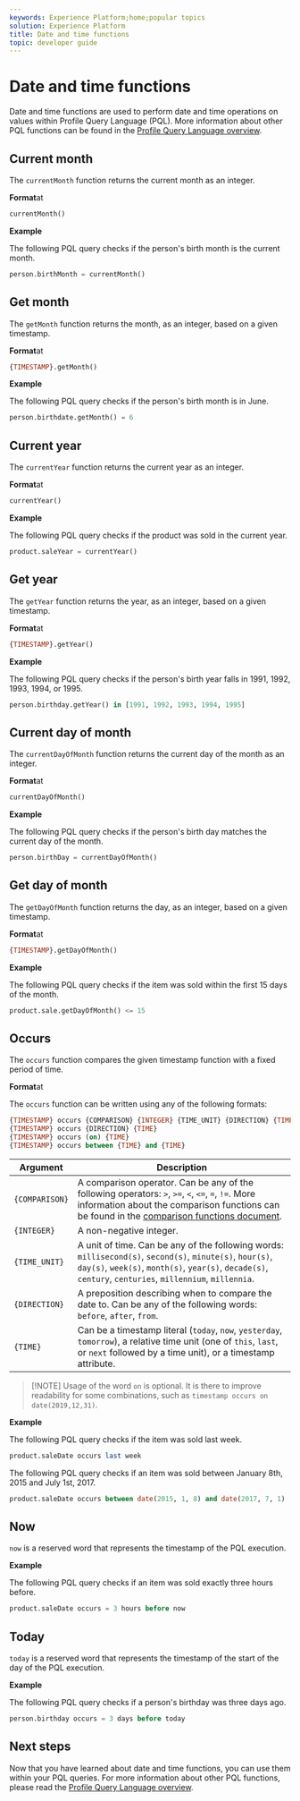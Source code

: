 ```yaml
---
keywords: Experience Platform;home;popular topics
solution: Experience Platform
title: Date and time functions
topic: developer guide
---
```


# Date and time functions

Date and time functions are used to perform date and time operations on values within Profile Query Language (PQL). More information about other PQL functions can be found in the [Profile Query Language overview](./overview.md).

## Current month

The `currentMonth` function returns the current month as an integer. 

**Format**at

```sql
currentMonth()
```

**Example**

The following PQL query checks if the person's birth month is the current month.

```sql
person.birthMonth = currentMonth()
```

## Get month

The `getMonth` function returns the month, as an integer, based on a given timestamp.

**Format**at

```sql
{TIMESTAMP}.getMonth()
```

**Example**

The following PQL query checks if the person's birth month is in June.

```sql
person.birthdate.getMonth() = 6
```

## Current year

The `currentYear` function returns the current year as an integer.

**Format**at

```sql
currentYear()
```

**Example**

The following PQL query checks if the product was sold in the current year.

```sql
product.saleYear = currentYear()
```

## Get year

The `getYear` function returns the year, as an integer, based on a given timestamp.

**Format**at

```sql
{TIMESTAMP}.getYear()
```

**Example**

The following PQL query checks if the person's birth year falls in 1991, 1992, 1993, 1994, or 1995.

```sql
person.birthday.getYear() in [1991, 1992, 1993, 1994, 1995]
```

## Current day of month

The `currentDayOfMonth` function returns the current day of the month as an integer.

**Format**at

```sql
currentDayOfMonth()
```

**Example**

The following PQL query checks if the person's birth day matches the current day of the month.

```sql
person.birthDay = currentDayOfMonth()
```

## Get day of month

The `getDayOfMonth` function returns the day, as an integer, based on a given timestamp.

**Format**at

```sql
{TIMESTAMP}.getDayOfMonth()
```

**Example**

The following PQL query checks if the item was sold within the first 15 days of the month.

```sql
product.sale.getDayOfMonth() <= 15
```

## Occurs

The `occurs` function compares the given timestamp function with a fixed period of time.

**Format**at

The `occurs` function can be written using any of the following formats:

```sql
{TIMESTAMP} occurs {COMPARISON} {INTEGER} {TIME_UNIT} {DIRECTION} {TIME}
{TIMESTAMP} occurs {DIRECTION} {TIME}
{TIMESTAMP} occurs (on) {TIME}
{TIMESTAMP} occurs between {TIME} and {TIME}
``` 

| Argument | Description |
| --------- | ----------- |
| `{COMPARISON}` | A comparison operator. Can be any of the following operators: `>`, `>=`, `<`, `<=`, `=`, `!=`. More information about the comparison functions can be found in the [comparison functions document](./comparison-functions.md). |
| `{INTEGER}` | A non-negative integer. |
| `{TIME_UNIT}` | A unit of time. Can be any of the following words: `millisecond(s)`, `second(s)`, `minute(s)`, `hour(s)`, `day(s)`, `week(s)`, `month(s)`, `year(s)`, `decade(s)`, `century`, `centuries`, `millennium`, `millennia`. |
| `{DIRECTION}` | A preposition describing when to compare the date to. Can be any of the following words: `before`, `after`, `from`. |
| `{TIME}` | Can be a timestamp literal (`today`, `now`, `yesterday`, `tomorrow`), a relative time unit (one of `this`, `last`, or `next` followed by a time unit), or a timestamp attribute. |

>[!NOTE] Usage of the word `on` is optional. It is there to improve readability for some combinations, such as `timestamp occurs on date(2019,12,31)`.

**Example**

The following PQL query checks if the item was sold last week.

```sql
product.saleDate occurs last week
```

The following PQL query checks if an item was sold between January 8th, 2015 and July 1st, 2017.

```sql
product.saleDate occurs between date(2015, 1, 8) and date(2017, 7, 1)
```

## Now

`now` is a reserved word that represents the timestamp of the PQL execution.

**Example**

The following PQL query checks if an item was sold exactly three hours before.

```sql
product.saleDate occurs = 3 hours before now
```

## Today

`today` is a reserved word that represents the timestamp of the start of the day of the PQL execution.

**Example**

The following PQL query checks if a person's birthday was three days ago.

```sql
person.birthday occurs = 3 days before today
```

## Next steps

Now that you have learned about date and time functions, you can use them within your PQL queries. For more information about other PQL functions, please read the [Profile Query Language overview](./overview.md). 
